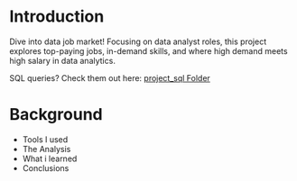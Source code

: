 # Introduction 
Dive into data job market! Focusing on data analyst roles, this project explores top-paying jobs, in-demand skills, and where high demand meets high salary in data analytics. 

SQL queries?  Check them out here: [project_sql Folder](/project_sql/)

# Background
- Tools I used
- The Analysis
- What i learned
- Conclusions
